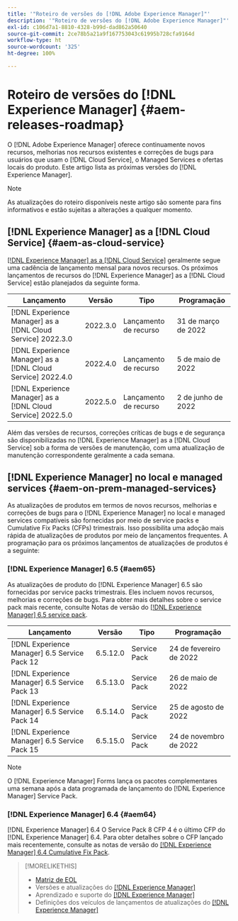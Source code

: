 ```yaml
---
title: '"Roteiro de versões do [!DNL Adobe Experience Manager]"'
description: '"Roteiro de versões do [!DNL Adobe Experience Manager]"'
exl-id: c106d7a1-8810-4328-b99d-dad862a50640
source-git-commit: 2ce78b5a21a9f167753043c61995b728cfa9164d
workflow-type: ht
source-wordcount: '325'
ht-degree: 100%

---
```


# Roteiro de versões do [!DNL Experience Manager] {#aem-releases-roadmap}

O [!DNL Adobe Experience Manager] oferece continuamente novos recursos, melhorias nos recursos existentes e correções de bugs para usuários que usam o [!DNL Cloud Service], o Managed Services e ofertas locais do produto. Este artigo lista as próximas versões do [!DNL Experience Manager].

>[!NOTE]
>
>As atualizações do roteiro disponíveis neste artigo são somente para fins informativos e estão sujeitas a alterações a qualquer momento.

## [!DNL Experience Manager] as a [!DNL Cloud Service] {#aem-as-cloud-service}

[[!DNL Experience Manager] as a [!DNL Cloud Service]](https://experienceleague.adobe.com/docs/experience-manager-cloud-service/release-notes/home.html?lang=pt-BR) geralmente segue uma cadência de lançamento mensal para novos recursos. Os próximos lançamentos de recursos do [!DNL Experience Manager] as a [!DNL Cloud Service] estão planejados da seguinte forma.

| Lançamento | Versão | Tipo | Programação |
|---|---|---|---|
| [!DNL Experience Manager] as a [!DNL Cloud Service] 2022.3.0 | 2022.3.0 | Lançamento de recurso | 31 de março de 2022 |
| [!DNL Experience Manager] as a [!DNL Cloud Service] 2022.4.0 | 2022.4.0 | Lançamento de recurso | 5 de maio de 2022 |
| [!DNL Experience Manager] as a [!DNL Cloud Service] 2022.5.0 | 2022.5.0 | Lançamento de recurso | 2 de junho de 2022 |

Além das versões de recursos, correções críticas de bugs e de segurança são disponibilizadas no [!DNL Experience Manager] as a [!DNL Cloud Service] sob a forma de versões de manutenção, com uma atualização de manutenção correspondente geralmente a cada semana.

## [!DNL Experience Manager] no local e managed services {#aem-on-prem-managed-services}

As atualizações de produtos em termos de novos recursos, melhorias e correções de bugs para o [!DNL Experience Manager] no local e managed services compatíveis são fornecidas por meio de service packs e Cumulative Fix Packs (CFPs) trimestrais. Isso possibilita uma adoção mais rápida de atualizações de produtos por meio de lançamentos frequentes. A programação para os próximos lançamentos de atualizações de produtos é a seguinte:

### [!DNL Experience Manager] 6.5 {#aem65}

As atualizações de produto do [!DNL Experience Manager] 6.5 são fornecidas por service packs trimestrais. Eles incluem novos recursos, melhorias e correções de bugs. Para obter mais detalhes sobre o service pack mais recente, consulte Notas de versão do [[!DNL Experience Manager] 6.5 service pack](https://experienceleague.adobe.com/docs/experience-manager-65/release-notes/service-pack/sp-release-notes.html?lang=pt-BR).

| Lançamento | Versão | Tipo | Programação |
|---|---|---|---|
| [!DNL Experience Manager] 6.5 Service Pack 12 | 6.5.12.0 | Service Pack | 24 de fevereiro de 2022 |
| [!DNL Experience Manager] 6.5 Service Pack 13 | 6.5.13.0 | Service Pack | 26 de maio de 2022 |
| [!DNL Experience Manager] 6.5 Service Pack 14 | 6.5.14.0 | Service Pack | 25 de agosto de 2022 |
| [!DNL Experience Manager] 6.5 Service Pack 15 | 6.5.15.0 | Service Pack | 24 de novembro de 2022 |


>[!NOTE]
>
>O [!DNL Experience Manager] Forms lança os pacotes complementares uma semana após a data programada de lançamento do [!DNL Experience Manager] Service Pack.

### [!DNL Experience Manager] 6.4 {#aem64}

[!DNL Experience Manager] 6.4 O Service Pack 8 CFP 4 é o último CFP do [!DNL Experience Manager] 6.4. Para obter detalhes sobre o CFP lançado mais recentemente, consulte as notas de versão do [[!DNL Experience Manager] 6.4 Cumulative Fix Pack](https://experienceleague.adobe.com/docs/experience-manager-64/release-notes/cfp-release-notes.html?lang=pt-BR).

>[!MORELIKETHIS]
>
>* [Matriz de EOL](https://helpx.adobe.com/br/support/programs/eol-matrix.html)
>* Versões e atualizações do [[!DNL Experience Manager] ](https://helpx.adobe.com/br/experience-manager/aem-releases-updates.html)
>* Aprendizado e suporte do [[!DNL Experience Manager] ](https://experienceleague.adobe.com/docs/experience-manager-cloud-service.html?lang=pt-BR)
>* Definições dos veículos de lançamentos de atualizações do [[!DNL Experience Manager] ](/help/update-release-vehicle-definitions.md)

